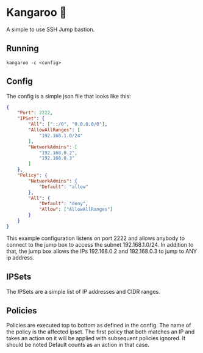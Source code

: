# Kangaroo 🦘
A simple to use SSH Jump bastion. 

## Running
```
kangaroo -c <config>
```

## Config
The config is a simple json file that looks like this:
```json
{
    "Port": 2222,
    "IPSet": {
        "All": ["::/0", "0.0.0.0/0"],
        "AllowAllRanges": [
            "192.168.1.0/24"
        ],
        "NetworkAdmins": [
            "192.168.0.2",
            "192.168.0.3"
        ]
    },
    "Policy": {
        "NetworkAdmins": {
            "Default": "allow"
        },
        "All": {
            "Default": "deny",
            "Allow": ["AllowAllRanges"]
        }
    }
}
```
This example configuration listens on port 2222 and allows anybody to connect to the jump box to access the subnet 192.168.1.0/24.
In addition to that, the jump box allows the IPs 192.168.0.2 and 192.168.0.3 to jump to ANY ip address.

## IPSets
The IPSets are a simple list of IP addresses and CIDR ranges.  

## Policies
Policies are executed top to bottom as defined in the config. 
The name of the policy is the affected ipset.
The first policy that both matches an IP and takes an action on it will be applied with subsequent policies ignored.
It should be noted Default counts as an action in that case.